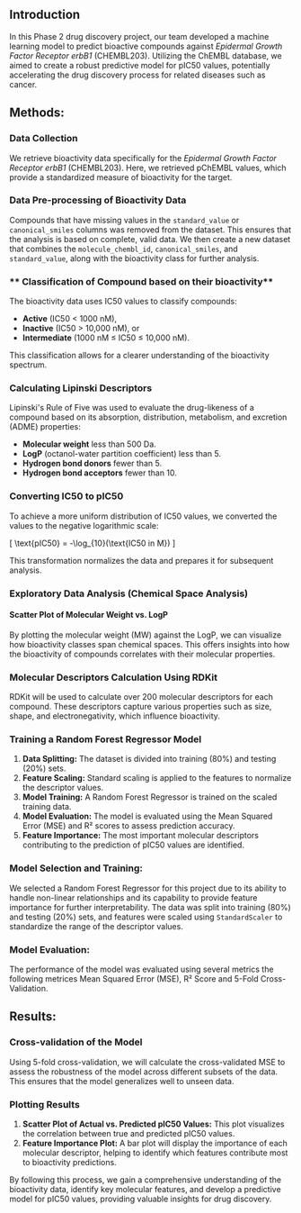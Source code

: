 ## **Introduction**
In this Phase 2 drug discovery project, our team developed a machine learning model to predict bioactive compounds against *Epidermal Growth Factor Receptor erbB1* (CHEMBL203). Utilizing the ChEMBL database, we aimed to create a robust predictive model for pIC50 values, potentially accelerating the drug discovery process for related diseases such as cancer.

## **Methods:**

### **Data Collection**
We retrieve bioactivity data specifically for the *Epidermal Growth Factor Receptor erbB1* (CHEMBL203). Here, we retrieved pChEMBL values, which provide a standardized measure of bioactivity for the target.

### **Data Pre-processing of Bioactivity Data**

Compounds that have missing values in the `standard_value` or `canonical_smiles` columns was removed from the dataset. This ensures that the analysis is based on complete, valid data. We then create a new dataset that combines the `molecule_chembl_id`, `canonical_smiles`, and `standard_value`, along with the bioactivity class for further analysis.

### ** Classification of Compound based on their bioactivity**
The bioactivity data uses IC50 values to classify compounds:
- **Active** (IC50 < 1000 nM),
- **Inactive** (IC50 > 10,000 nM), or 
- **Intermediate** (1000 nM ≤ IC50 ≤ 10,000 nM).


This classification allows for a clearer understanding of the bioactivity spectrum.

### **Calculating Lipinski Descriptors**
Lipinski's Rule of Five was used to evaluate the drug-likeness of a compound based on its absorption, distribution, metabolism, and excretion (ADME) properties:
- **Molecular weight** less than 500 Da.
- **LogP** (octanol-water partition coefficient) less than 5.
- **Hydrogen bond donors** fewer than 5.
- **Hydrogen bond acceptors** fewer than 10.

### **Converting IC50 to pIC50**
To achieve a more uniform distribution of IC50 values, we converted the values to the negative logarithmic scale:

\[
\text{pIC50} = -\log_{10}(\text{IC50 in M})
\]

This transformation normalizes the data and prepares it for subsequent analysis.

### **Exploratory Data Analysis (Chemical Space Analysis)**
#### **Scatter Plot of Molecular Weight vs. LogP**
By plotting the molecular weight (MW) against the LogP, we can visualize how bioactivity classes span chemical spaces. This offers insights into how the bioactivity of compounds correlates with their molecular properties.

### **Molecular Descriptors Calculation Using RDKit**
RDKit will be used to calculate over 200 molecular descriptors for each compound. These descriptors capture various properties such as size, shape, and electronegativity, which influence bioactivity.

### **Training a Random Forest Regressor Model**
1. **Data Splitting:** The dataset is divided into training (80%) and testing (20%) sets.
2. **Feature Scaling:** Standard scaling is applied to the features to normalize the descriptor values.
3. **Model Training:** A Random Forest Regressor is trained on the scaled training data.
4. **Model Evaluation:** The model is evaluated using the Mean Squared Error (MSE) and R² scores to assess prediction accuracy.
5. **Feature Importance:** The most important molecular descriptors contributing to the prediction of pIC50 values are identified.


### **Model Selection and Training:**
We selected a Random Forest Regressor for this project due to its ability to handle non-linear relationships and its capability to provide feature importance for further interpretability. The data was split into training (80%) and testing (20%) sets, and features were scaled using `StandardScaler` to standardize the range of the descriptor values. 

### **Model Evaluation:**
The performance of the model was evaluated using several metrics the following metrices Mean Squared Error (MSE), R² Score and 5-Fold Cross-Validation.



## **Results:**



### **Cross-validation of the Model**
Using 5-fold cross-validation, we will calculate the cross-validated MSE to assess the robustness of the model across different subsets of the data. This ensures that the model generalizes well to unseen data.

### **Plotting Results**
1. **Scatter Plot of Actual vs. Predicted pIC50 Values:** This plot visualizes the correlation between true and predicted pIC50 values.
2. **Feature Importance Plot:** A bar plot will display the importance of each molecular descriptor, helping to identify which features contribute most to bioactivity predictions.

By following this process, we gain a comprehensive understanding of the bioactivity data, identify key molecular features, and develop a predictive model for pIC50 values, providing valuable insights for drug discovery.
